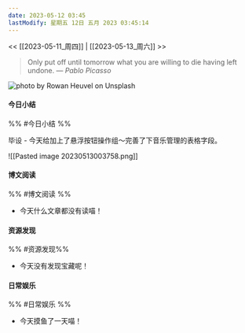```yaml
---
date: 2023-05-12 03:45
lastModify: 星期五 12日 五月 2023 03:45:14
---
```


<< [[2023-05-11_周四]] | [[2023-05-13_周六]] >>

> Only put off until tomorrow what you are willing to die having left undone.
> — <cite>Pablo Picasso</cite>

![photo by Rowan Heuvel on Unsplash](https://images.unsplash.com/photo-1468413253725-0d5181091126?crop=entropy&cs=srgb&fm=jpg&ixid=M3wzNjM5Nzd8MHwxfHJhbmRvbXx8fHx8fHx8fDE2ODM4MzQzMTZ8&ixlib=rb-4.0.3&q=85&w=200&h=200)

#### 今日小结
%% #今日小结 %%

毕设 - 今天给加上了悬浮按钮操作组～完善了下音乐管理的表格字段。

![[Pasted image 20230513003758.png]]

#### 博文阅读
%% #博文阅读 %%

- 今天什么文章都没有读喵！

#### 资源发现
%% #资源发现%%

- 今天没有发现宝藏呢！

#### 日常娱乐
%% #日常娱乐 %%

- 今天摸鱼了一天喵！


